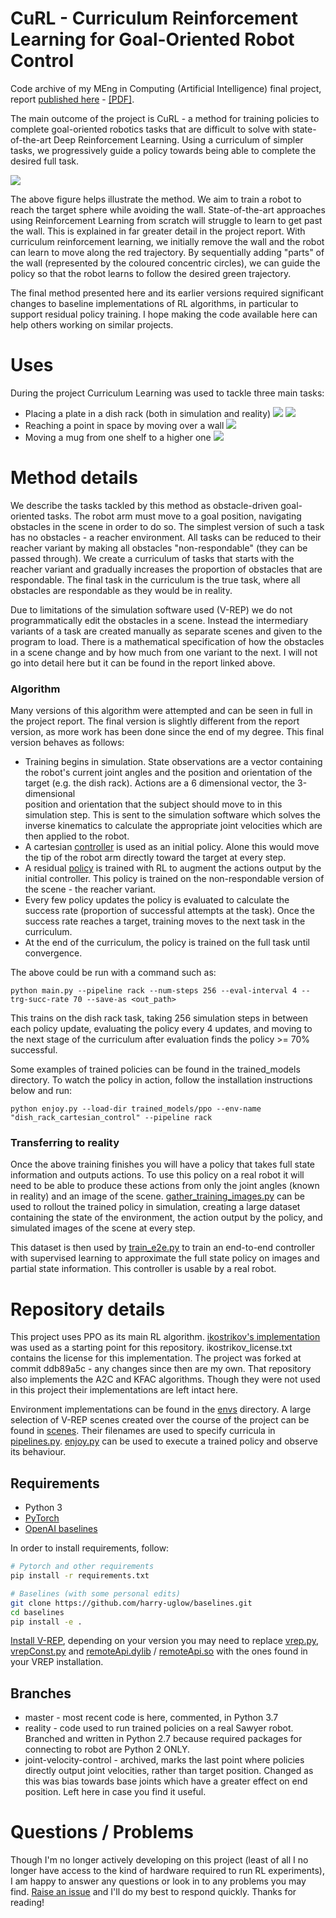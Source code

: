 # CuRL - Curriculum Reinforcement Learning for Goal-Oriented Robot Control

Code archive of my MEng in Computing (Artificial Intelligence) final 
project, report [published here](https://www.imperial.ac.uk/computing/prospective-students/distinguished-projects/ug-prizes) 
\- [[PDF]](https://www.imperial.ac.uk/media/imperial-college/faculty-of-engineering/computing/public/1819-ug-projects/UglowH-CuRL-Curriculum-Reinforcement-Learning-for-Goal-Oriented-Robot-Control-v2.pdf).


The main outcome of the project is CuRL - a method for training policies
 to 
complete goal-oriented robotics tasks that are difficult to solve with 
state-of-the-art Deep Reinforcement Learning. Using a curriculum of simpler tasks, 
we progressively guide a policy towards being able to complete the desired full task. 

![](imgs/CuRL_ROW.jpg)

The above figure helps illustrate the method. We aim to train a robot to 
reach the target sphere while avoiding the wall. State-of-the-art approaches 
using Reinforcement Learning from scratch will struggle to learn to get past 
the wall. This is explained in far greater detail in the project report. With
 curriculum reinforcement learning, we initially remove the wall and the 
 robot can learn to move along the red trajectory. By sequentially adding 
 "parts" of the wall (represented by the coloured concentric circles), we can 
 guide the 
 policy so that the robot learns to follow the desired green trajectory.

The final method presented here and its earlier versions required 
significant changes to baseline implementations of RL
algorithms, in particular to support residual policy training. I hope making 
the code available here can help others working on similar projects. 

# Uses

During the project Curriculum Learning was used to tackle three main tasks:

- Placing a plate in a dish rack (both in simulation and reality)
![](imgs/real_robot.gif)
![](imgs/dish_rack_sim.gif)
- Reaching a point in space by moving over a wall
![](imgs/ROW_success.gif)
- Moving a mug from one shelf to a higher one
![](imgs/shelf_stack.gif)

# Method details
We describe the tasks tackled by this method as obstacle-driven goal-oriented 
tasks. The robot arm must move to a goal position, navigating obstacles in the 
scene in order to do so. The simplest version of such a task has no obstacles - 
a reacher environment. All tasks can be reduced to their reacher variant by 
making all obstacles "non-respondable" (they can be passed through). We 
create a curriculum of tasks that starts with the reacher variant and 
gradually increases the proportion of obstacles that are respondable. The 
final task in the curriculum is the true task, where all obstacles are 
respondable as they would be in reality.

Due to limitations of the simulation software used (V-REP) we do not 
programmatically edit the obstacles in a scene. Instead the intermediary 
variants of a task are created manually as separate scenes and given to the 
program to load. There is a mathematical specification of how the obstacles 
in a scene change and by how much from one variant to the next. I will not go
 into detail here but it can be found in the report linked above.

### Algorithm
Many versions of this algorithm were attempted and can be seen in full in the
 project report. The final version is slightly different from the report 
 version, as more work has been done since the end of my degree. This final 
 version behaves as follows:
 - Training begins in simulation. State observations are a vector containing 
 the robot's 
 current joint angles and the position and orientation of the target (e.g. 
 the dish rack).
 Actions are a 6 dimensional vector, the 3-dimensional  
 position and orientation that the subject should move to in this simulation 
 step. This is sent to the simulation software which solves the inverse 
 kinematics to calculate the appropriate joint velocities which are then 
 applied to the robot.
 - A cartesian [controller](envs/wrappers.py) is used as an initial policy. Alone this 
 would move
  the tip of the robot arm directly toward the target at every 
  step.
 - A residual [policy](a2c_ppo_acktr/model.py) is trained with RL to augment 
 the actions output by the 
 initial 
 controller. This policy is trained on the non-respondable version of 
 the scene - the reacher variant.
 - Every few policy updates the policy is evaluated to calculate the success 
 rate (proportion of 
 successful 
 attempts at the task). Once the success rate reaches a target, training 
 moves to the next task in the curriculum.
 - At the end of the curriculum, the policy is trained on the full task until
  convergence.
  
The above could be run with a command such as:
```
python main.py --pipeline rack --num-steps 256 --eval-interval 4 --trg-succ-rate 70 --save-as <out_path>
```
This trains on the dish rack task, taking 256 simulation steps in between 
each policy update, evaluating the policy every 4 updates, and moving to the 
next stage of the curriculum after evaluation finds the policy >= 70% 
successful.

Some examples of trained policies can be found in the trained_models 
directory. To watch the policy in action, follow the installation 
instructions below and run:
```
python enjoy.py --load-dir trained_models/ppo --env-name "dish_rack_cartesian_control" --pipeline rack
```

### Transferring to reality
Once the above training finishes you will have a policy that takes 
full state information and outputs actions. To use this policy on a real robot it will 
need to be able to produce these actions from only the joint angles (known in
 reality) and an image of the scene. [gather_training_images.py](gather_training_images.py) 
 can be used to rollout the trained policy 
 in simulation, creating a large dataset containing the state of the 
 environment, the action output by the policy, and simulated images of the 
 scene at every step. 
 
 This dataset is then used by [train_e2e.py](train_e2e.py) to train an 
 end-to-end controller 
 with supervised 
 learning to approximate the full state policy on images and partial state 
 information. This controller is usable by a real robot.
 
 
# Repository details

This project uses PPO as its main RL algorithm. [ikostrikov's implementation](https://github.com/ikostrikov/pytorch-a2c-ppo-acktr-gail) was used as a starting point for this repository. ikostrikov_license.txt contains the license for this implementation. The project was forked at commit ddb89a5c - any changes since then are my own.
That repository also implements the A2C and KFAC algorithms. Though they were
 not used in this project their implementations are left intact here.
 
Environment implementations can be found in the [envs](envs) directory. A 
large selection of V-REP scenes created over the course of the project can be
 found in [scenes](scenes). Their filenames are used to specify curricula in 
 [pipelines.py](envs/pipelines.py). [enjoy.py](enjoy.py) can be used to 
 execute a trained policy and observe its behaviour.

## Requirements

* Python 3
* [PyTorch](http://pytorch.org/)
* [OpenAI baselines](https://github.com/openai/baselines)

In order to install requirements, follow:

```bash
# Pytorch and other requirements
pip install -r requirements.txt

# Baselines (with some personal edits)
git clone https://github.com/harry-uglow/baselines.git
cd baselines
pip install -e .
```

[Install V-REP](http://www.coppeliarobotics.com/previousVersions), depending 
on your version you may need to replace [vrep.py](vrep.py), 
[vrepConst.py](vrepConst.py) and [remoteApi.dylib](remoteApi.dylib) / 
[remoteApi.so](remoteApi.so) with the ones found in your VREP installation.

## Branches
- master - most recent code is here, commented, in Python 3.7
- reality - code used to run trained policies on a real Sawyer robot. 
Branched and written in Python 2.7 because required packages for connecting 
to robot are Python 2 ONLY.
- joint-velocity-control - archived, marks the last point where policies 
directly output joint velocities, rather than target position. Changed as this 
was bias towards base joints which have a greater effect on end position. 
Left here in case you find it useful.


# Questions / Problems
Though I'm no longer actively developing on this project (least of all I no 
longer have access to the kind of hardware required to run RL experiments), I
am happy to answer any questions or look in to any problems you may find. 
[Raise an issue](https://github.com/harry-uglow/Curriculum-Reinforcement-Learning/issues/new) and I'll do my best to respond quickly. Thanks for reading!
